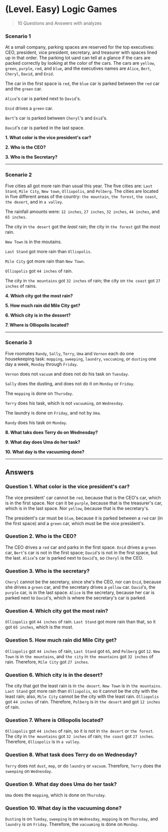 # (Level. Easy) Logic Games

> 10 Questions and Answers with analyzes 

### Scenario 1
At a small company, parking spaces are reserved for the top executives: CEO, president, vice president, secretary, and treasurer with spaces lined up in that order. The parking lot uard can tell at a glance if the cars are packed correctly by looking at the color of the cars. The cars are `yellow`, `green`, `purple`, `red`, and `blue`, and the executives names are `Alice`, `Bert`, `Cheryl`, `David`, and `Enid`.

The car in the first space is `red`, the `blue` car is parked between the `red` car and the `green` car.

`Alice`'s car is parked next to `David`'s.

`Enid` drives a `green` car.

`Bert`'s car is parked between `Cheryl`'s and `Enid`'s.

`David`'s car is parked in the last space.


__1. What color is the vice president's car?__

__2. Who is the CEO?__

__3. Who is the Secretary?__

---

### Scenario 2
Five cities all got more rain than usual this year. The five cities are: `Last Stand`, `Mile City`, `New town`, `Olliopolis`, and `Polberg`. The cities are located in five different areas of the country: `the mountain`, `the forest`, `the coast`, `the desert`, and in `a valley`.

The rainfall amounts were: `12 inches`, `27 inches`, `32 inches`, `44 inches`, and `65 inches`.

The city in `the desert` got the *least* rain; the city in `the forest` got the *most* rain.

`New Town` is in the moutains.

`Last Stand` got more rain than `Olliopolis`.

`Mile City` got more rain than `New Town`.

`Olliopolis` got `44 inches` of rain.

The city in `the mountains` got `32 inches` of rain; the city on `the coast` got `27 inches` of rains.

__4. Which city got the most rain?__

__5. How much rain did Mile City get?__

__6. Which city is in the dessert?__

__7. Where is Olliopolis located?__

---

### Scenario 3
Five roomates `Randy`, `Sally`, `Terry`, `Uma` and `Vernon` each do one housekeeping task: `mopping`, `sweeping`, `laundry`, `vaccuming`, or `dusting` one day a week, `Monday` through `Friday`.

`Vernon` does not `vacuum` and does not do his task on `Tuesday`.

`Sally` does the dusting, and does not do it on `Monday` or `Friday`.

The `mopping` is done on `Thursday`.

`Terry` does his task, which is not `vacuuming`, on `Wednesday`.

The laundry is done on `Friday`, and not by `Uma`.

`Randy` does his task on `Monday`.

__8. What taks does Terry do on Wednesday?__

__9. What day does Uma do her task?__

__10. What day is the vacuuming done?__

---

## Answers

### Question 1. What color is the vice president's car?
The vice president' car cannot be `red`, because that is the CEO's car, which is in the first space. Nor can it be `purple`, because that is the treasurer's car, which is in the last space. Nor `yellow`, because that is the secretary's.

The president's car must be `blue`, because it is parked between a `red` car (in the first space) and a `green` car, which must be the vice president's.

### Question 2. Who is the CEO?
The CEO drives a `red` car and parks in the first space. `Enid` drives a `green` car, `Bert`'s car is not in the first space; `David`'s is not in the first space, but the last. `Alice`'s car is parked next to `David`'s, so `Cheryl` is the CEO. 

### Question 3. Who is the secretary?
`Cheryl` cannot be the secretary, since she's the CEO, nor can `Enid`, because she drives a `green` car, and the secretary drives a `yellow` car. `David`'s, the `purple` car, is in the last space. `Alice` is the secretary, because her car is parked next to `David`'s, which is where the secretary's car is parked.

### Question 4. Which city got the most rain?
`Olliopolis` got `44 inches` of rain. `Last Stand` got more rain than that, so it got `65 inches`, which is the most.

### Question 5. How much rain did Mile City get?
`Olliopolis` got `44 inches` of rain, `Last Stand` got `65`, and `Polberg` got `12`. `New Town` is in `the mountains`, and `the city` in `the mountains` got `32 inches` of rain. Therefore, `Mile City` got `27 inches`. 

### Question 6. Which city is in the desert?
The city that got the least rain is in `the desert`. `New Town` is in `the mountains`. `Last Stand` got more rain than `Olliopolis`, so it cannot be the city with the least rain; also, `Mile City` cannot be the city with the least rain. `Olliopolis` got `44 inches` of rain. Therefore, `Polberg` is in `the desert` and got `12 inches` of rain.

### Question 7. Where is Olliopolis located?
`Olliopolis` got `44 inches` of rain, so it is not in `the desert` or `the forest`. The city in `the mountains` got `32 inches` of rain; `the coast` got `27 inches`. Therefore, `Olliopolis` is in `a valley`.

### Question 8. What task does Terry do on Wednesday?
`Terry` does not `dust`, `mop`, or do `laundry` or `vacuum`. Therefore, `Terry` does the `sweeping` on `Wednesday`.

### Question 9. What day does Uma do her task?
`Uma` does the `mopping`, which is done on `Thursday`.

### Question 10. What day is the vacuuming done?
`Dusting` is on `Tueday`, `sweeping` is on `Wednesday`, `mopping` is on `Thursday`, and `laundry` is on `Friday`. Therefore, the `vacuuming` is done on `Monday`.
